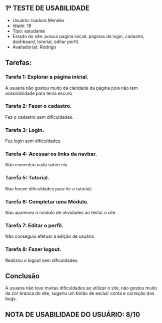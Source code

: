 ## 1º TESTE DE USABILIDADE

- Usuário: Isadora Mendes
- Idade: 18
- Tipo: estudante
- Estado do site: possui pagina inicial, paginas de login, cadastro, dashboard, tutorial, editar perfil.
- Avaliador(a): Rodrigo

## Tarefas:

### Tarefa 1: Explorar a página ínicial.

A usuaria não gostou muito da claridade da página pois não tem acessibilidade para tema escuro

### Tarefa 2: Fazer o cadastro.

Fez o cadastro sem dificuldades.

### Tarefa 3: Login.

Fez login sem dificuldades.

### Tarefa 4: Acessar os links da navbar.

Não comentou nada sobre ela

### Tarefa 5: Tutorial.

Nao houve dificuldades para ler o tutorial;

### Tarefa 6: Completar uma Módulo.

Nao apareceu o módulo de atividades ao testar o site

### Tarefa 7: Editar o perfil.

Não conseguiu efetuar a edição de usuário

### Tarefa 8: Fazer logout.

Realizou o logout sem dificuldades.

## Conclusão

A usuaria não teve muitas dificuldades ao utilizar o site, não gostou muito da cor branca do site, sugeriu um botão de excluir conta e correção dos bugs.

## NOTA DE USABILIDADE DO USUÁRIO: 8/10
